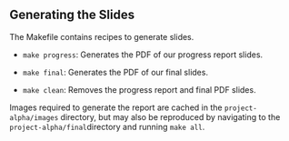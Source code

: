 ## Generating the Slides 

The Makefile contains recipes to generate slides. 

- `make progress`: Generates the PDF of our progress report slides. 
- `make final`: Generates the PDF of our final slides. 

- `make clean`: Removes the progress report and final PDF slides. 

Images required to generate the report are cached in the `project-alpha/images`  directory, but may also be reproduced by navigating to the `project-alpha/final`directory and running `make all`.

